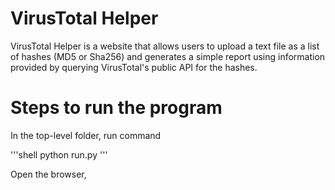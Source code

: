 # VirusTotal Helper
VirusTotal Helper is a website that allows users to upload a text file as a list of hashes (MD5 or Sha256) and generates a simple report using information provided by querying VirusTotal's public API for the hashes.

# Steps to run the program
In the top-level folder, run command

'''shell
	python run.py
'''

Open the browser, 